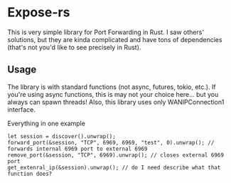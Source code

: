 # Expose-rs
This is very simple library for Port Forwarding in Rust.
I saw others' solutions, but they are kinda complicated and have tons of dependencies (that's not you'd like to see precisely in Rust).

## Usage
The library is with standard functions (not async, futures, tokio, etc.). If you're using async functions, this is may not your choice here... but you always can spawn threads!
Also, this library uses only WANIPConnection1 interface.

Everything in one example
```
let session = discover().unwrap();
forward_port(&session, "TCP", 6969, 6969, "test", 0).unwrap(); // forwards internal 6969 port to external 6969
remove_port(&session, "TCP", 6969).unwrap(); // closes external 6969 port
get_extenral_ip(&session).unwrap(); // do I need describe what that function does?
```